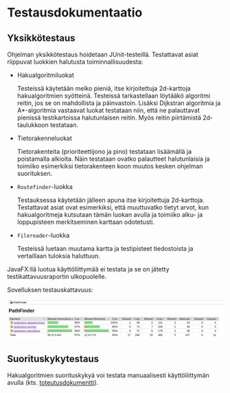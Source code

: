 # Testausdokumentaatio

## Yksikkötestaus

Ohjelman yksikkötestaus hoidetaan JUnit-testeillä. Testattavat asiat riippuvat luokkien halutusta toiminnallisuudesta:

- Hakualgoritmiluokat

   Testeissä käytetään melko pieniä, itse kirjoitettuja 2d-karttoja hakualgoritmien syötteinä. 
   Testeissä tarkastellaan löytääkö algoritmi reitin, jos se on mahdollista ja päinvastoin. Lisäksi Dijkstran algoritmia ja 
   A*-algoritmia vastaavat luokat testataan niin, että ne palauttavat pienissä testikartoissa halutunlaisen reitin. Myös reitin
   piirtämistä 2d-taulukkoon testataan.
   
- Tietorakenneluokat

   Tietorakenteita (prioriteettijono ja pino) testataan lisäämällä ja poistamalla alkioita. 
   Näin testataan ovatko palautteet halutunlaisia ja toimiiko esimerkiksi tietorakenteen koon muutos kesken ohjelman suorituksen.
   
- `Routefinder`-luokka

   Testauksessa käytetään jälleen apuna itse kirjoitettuja 2d-karttoja. 
   Testattavat asiat ovat esimerkiksi, että muuttuvatko tietyt arvot, kun hakualgoritmeja kutsutaan tämän luokan avulla
   ja toimiiko alku- ja loppupisteen merkitseminen karttaan odotetusti.
   
- `Filereader`-luokka

   Testeissä luetaan muutama kartta ja testipisteet tiedostoista ja vertaillaan tuloksia haluttuun.
   
JavaFX:llä luotua käyttöliittymää ei testata ja se on jätetty testikattavuusraportin ulkopuolelle.

Sovelluksen testauskattavuus:

<img src="https://github.com/guotin/Reitinhakuvertailu/blob/master/dokumentaatio/kuvat/testikattavuus.png">
   
## Suorituskykytestaus

Hakualgoritmien suorituskykyä voi testata manuaalisesti käyttöliittymän avulla (kts. [toteutusdokumentti](https://github.com/guotin/Reitinhakuvertailu/blob/master/dokumentaatio/toteutus.md)).
